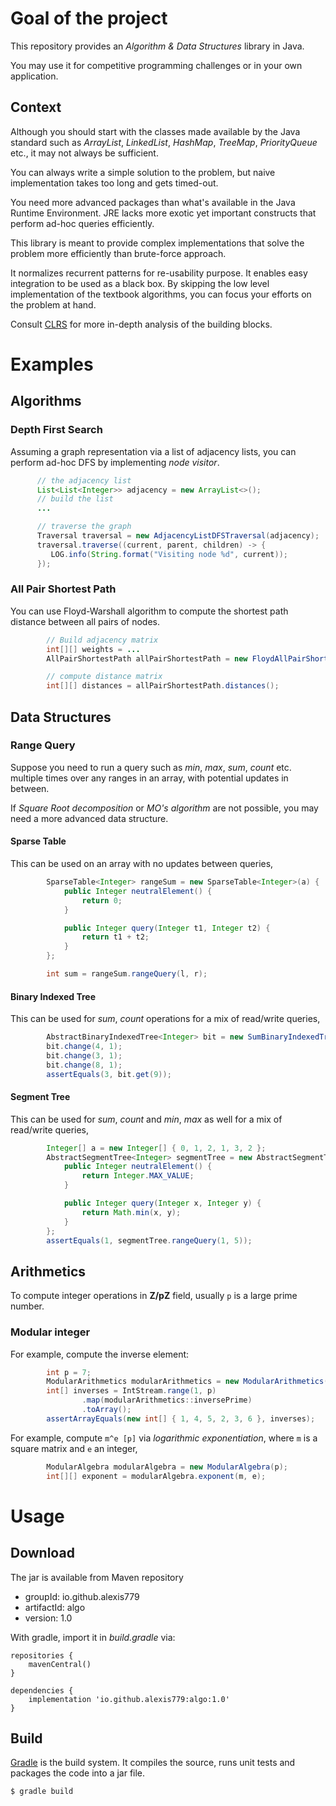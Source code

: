 # Goal of the project

This repository provides an *Algorithm & Data Structures* library in Java.

You may use it for competitive programming challenges or in your own application.


## Context

Although you should start with the classes made available by the Java standard such as *ArrayList*, *LinkedList*, *HashMap*, *TreeMap*, *PriorityQueue* etc., it may not always be sufficient.

You can always write a simple solution to the problem, but naive implementation takes too long and gets timed-out.

You need more advanced packages than what's available in the Java Runtime Environment. JRE lacks more exotic yet important constructs that perform ad-hoc queries efficiently.

This library is meant to provide complex implementations that solve the problem more efficiently than brute-force approach.

It normalizes recurrent patterns for re-usability purpose. It enables easy integration to be used as a black box. By skipping the low level implementation of the textbook algorithms, you can focus your efforts on the problem at hand.

Consult [CLRS](https://www.amazon.com/Introduction-Algorithms-3rd-MIT-Press/dp/0262033844) for more in-depth analysis of the building blocks.


# Examples

## Algorithms

### Depth First Search

Assuming a graph representation via a list of adjacency lists, you can perform ad-hoc DFS by implementing *node visitor*.

```Java
      // the adjacency list
      List<List<Integer>> adjacency = new ArrayList<>();
      // build the list
      ...

      // traverse the graph
      Traversal traversal = new AdjacencyListDFSTraversal(adjacency);
      traversal.traverse((current, parent, children) -> {
         LOG.info(String.format("Visiting node %d", current));
      });

```

### All Pair Shortest Path

You can use Floyd-Warshall algorithm to compute the shortest path distance between all pairs of nodes.

```Java
        // Build adjacency matrix
        int[][] weights = ...
        AllPairShortestPath allPairShortestPath = new FloydAllPairShortestPath(weights);

        // compute distance matrix
        int[][] distances = allPairShortestPath.distances();
```

## Data Structures

### Range Query

Suppose you need to run a query such as *min*, *max*, *sum*, *count* etc. multiple times over any ranges in an array, with potential updates in between.

If *Square Root decomposition* or *MO's algorithm* are not possible, you may need a more advanced data structure.

#### Sparse Table

This can be used on an array with no updates between queries,

```Java
        SparseTable<Integer> rangeSum = new SparseTable<Integer>(a) {
            public Integer neutralElement() {
                return 0;
            }

            public Integer query(Integer t1, Integer t2) {
                return t1 + t2;
            }
        };

        int sum = rangeSum.rangeQuery(l, r);
```

#### Binary Indexed Tree

This can be used for *sum*, *count* operations for a mix of read/write queries,

```Java
        AbstractBinaryIndexedTree<Integer> bit = new SumBinaryIndexedTree(10);
        bit.change(4, 1);
        bit.change(3, 1);
        bit.change(8, 1);
        assertEquals(3, bit.get(9));
```

#### Segment Tree

This can be used for *sum*, *count* and *min*, *max* as well for a mix of read/write queries,

```Java
        Integer[] a = new Integer[] { 0, 1, 2, 1, 3, 2 };
        AbstractSegmentTree<Integer> segmentTree = new AbstractSegmentTree<>(a) {
            public Integer neutralElement() {
                return Integer.MAX_VALUE;
            }

            public Integer query(Integer x, Integer y) {
                return Math.min(x, y);
            }
        };
        assertEquals(1, segmentTree.rangeQuery(1, 5));
```

## Arithmetics

To compute integer operations in **Z/pZ** field, usually `p` is a large prime number.

### Modular integer

For example, compute the inverse element:

```Java
        int p = 7;
        ModularArithmetics modularArithmetics = new ModularArithmetics(p);
        int[] inverses = IntStream.range(1, p)
                .map(modularArithmetics::inversePrime)
                .toArray();
        assertArrayEquals(new int[] { 1, 4, 5, 2, 3, 6 }, inverses);
```

For example, compute `m^e [p]` via *logarithmic exponentiation*, where `m` is a square matrix and `e` an integer,

```Java
        ModularAlgebra modularAlgebra = new ModularAlgebra(p);
        int[][] exponent = modularAlgebra.exponent(m, e);
```

# Usage

## Download

The jar is available from Maven repository
- groupId: io.github.alexis779
- artifactId: algo
- version: 1.0

With gradle, import it in *build.gradle* via:

```
repositories {
    mavenCentral()
}

dependencies {
    implementation 'io.github.alexis779:algo:1.0'
}
```

## Build

[Gradle](https://docs.gradle.org/current/userguide/userguide.html) is the build system. It compiles the source, runs unit tests and packages the code into a jar file.

```
$ gradle build
```